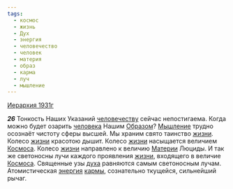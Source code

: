 ```yaml
---
tags:
  - космос
  - жизнь
  - Дух
  - энергия
  - человечество
  - человек
  - материя
  - образ
  - карма
  - луч
  - мышление
---
```


[Иерархия 1931г](https://127.0.0.1:4002/agni/1931)

___26___
Тонкость Наших Указаний [человечеству](../../../tags/#человечество) сейчас непостигаема. Когда можно будет озарить [человека](../../../tags/#человек) Нашим [Образом](../../../tags/#образ)? [Мышление](../../../tags/#мышление) трудно осознаёт чистоту сферы высшей. Мы храним свято таинство [жизни](../../../tags/#жизнь). Колесо [жизни](../../../tags/#жизнь) красотою дышит. Колесо [жизни](../../../tags/#жизнь) насыщается величием [Космоса](../../../tags/#космос). Колесо [жизни](../../../tags/#жизнь) направлено к величию [Материи](../../../tags/#материя) Люциды. И так же светоносны лучи каждого проявления [жизни](../../../tags/#жизнь), входящего в величие [Космоса](../../../tags/#космос). Священные узы [духа](../../../tags/#Дух) равняются самым светоносным лучам. Атомистическая [энергия](../../../tags/#энергия) [кармы](../../../tags/#карма), сознательно ткущейся, сильнейший рычаг.   


